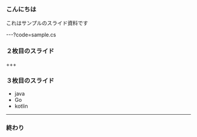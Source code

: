 ### こんにちは


これはサンプルのスライド資料です

---?code=sample.cs

### ２枚目のスライド

+++

### ３枚目のスライド

- java
- Go
- kotlin


---

### 終わり

